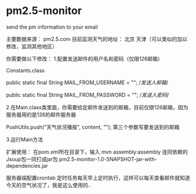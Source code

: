 # pm2.5-monitor
send the pm information to your email

主要数据来源： pm2.5.com
目前监测天气的地址： 北京 天津（可以类似的加以修改，监测其他地区）

你需要做以下修改：
1.配置发送邮件的用户名和密码（仅限126邮箱）

Constants.class
  
public static final String MAIL_FROM_USERNAME = "";  /*发送人邮箱*/
 
public static final String MAIL_FROM_PASSWORD = "";  /*发送人密码*/

2.在Main.class类里面，你需要给定邮件发送到的邮箱，目前仅限126邮箱，因为服务器用的是126的邮件服务器

PushUtils.push("天气状况播报", content, ""); 第三个参数写要发送到的邮箱

3.运行Main方法



扩展使用：
在pom.xml所在目录下，输入 mvn assembly:assembly 
连同依赖的Jsoup包一同打成jar包 pm2.5-monitor-1.0-SNAPSHOT-jar-with-dependencies.jar

服务器端配置crontab 定时任务每天早上定时执行，这样可以每天查看邮件就知道今天的空气状况了，我是这么使用的..
